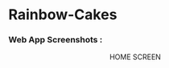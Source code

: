 # Rainbow-Cakes

<h3>Web App Screenshots :</h3>

<p style="text-align:center">HOME SCREEN</p>
<img src='' />

         
